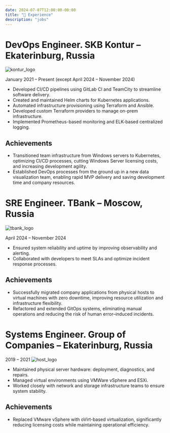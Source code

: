 ```yaml
---
date: 2024-07-07T12:00:00-00:00
title: "💼 Experience"
description: "jobs"
---
```


# DevOps Engineer. SKB Kontur – Ekaterinburg, Russia
![kontur_logo](/images/kontur.png)

January 2021 – Present (except April 2024 – November 2024)
* Developed CI/CD pipelines using GitLab CI and TeamCity to streamline software delivery.
* Created and maintained Helm charts for Kubernetes applications.
* Automated infrastructure provisioning using Terraform and Ansible.
* Developed custom Terraform providers to manage on-prem infrastructure.
* Implemented Prometheus-based monitoring and ELK-based centralized logging.

## Achievements
- Transitioned team infrastructure from Windows servers to Kubernetes, optimizing CI/CD processes, cutting Windows Server licensing costs, and increasing development agility.
- Established DevOps processes from the ground up in a new data visualization team, enabling rapid MVP delivery and saving development time and company resources.

# SRE Engineer. TBank – Moscow, Russia
![tbank_logo](/images/tbank.png)

April 2024 – November 2024
* Ensured system reliability and uptime by improving observability and alerting.
* Collaborated with developers to meet SLAs and optimize incident response processes.

## Achievements
- Successfully migrated company applications from physical hosts to virtual machines with zero downtime, improving resource utilization and infrastructure flexibility.
- Refactored and extended GitOps systems, eliminating manual operations and reducing the risk of human error–induced incidents.

# Systems Engineer. Group of Companies – Ekaterinburg, Russia
2019 – 2021
![host_logo](/images/host.png)
* Maintained physical server hardware: deployment, diagnostics, and repairs.
* Managed virtual environments using VMWare vSphere and ESXi.
* Worked closely with network and storage infrastructure teams to ensure system stability.

## Achievements
- Replaced VMware vSphere with oVirt-based virtualization, significantly reducing licensing costs while maintaining operational efficiency.